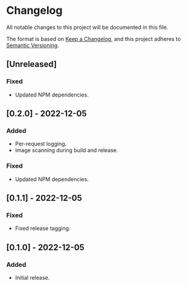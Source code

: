 # Changelog

All notable changes to this project will be documented in this file.

The format is based on [Keep a Changelog](https://keepachangelog.com/en/1.0.0/),
and this project adheres to [Semantic Versioning](https://semver.org/spec/v2.0.0.html).

## [Unreleased]

### Fixed

- Updated NPM dependencies.

## [0.2.0] - 2022-12-05

### Added

- Per-request logging.
- Image scanning during build and release.

### Fixed

- Updated NPM dependencies.

## [0.1.1] - 2022-12-05

### Fixed

- Fixed release tagging.

## [0.1.0] - 2022-12-05

### Added

- Initial release.
